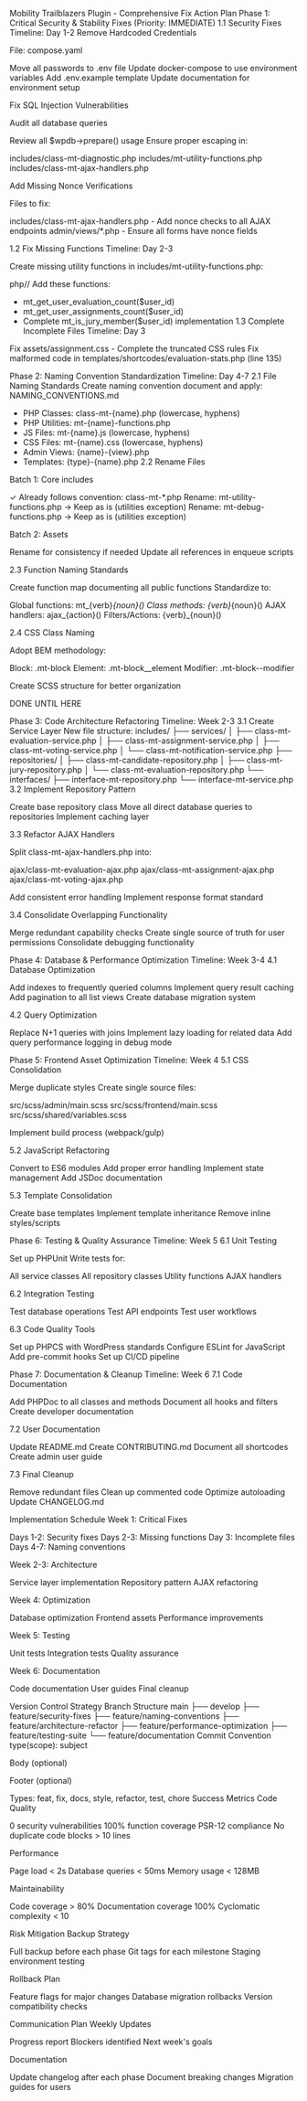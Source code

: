 Mobility Trailblazers Plugin - Comprehensive Fix Action Plan
Phase 1: Critical Security & Stability Fixes (Priority: IMMEDIATE)
1.1 Security Fixes
Timeline: Day 1-2
Remove Hardcoded Credentials

 File: compose.yaml

Move all passwords to .env file
Update docker-compose to use environment variables
Add .env.example template
Update documentation for environment setup



Fix SQL Injection Vulnerabilities

 Audit all database queries

Review all $wpdb->prepare() usage
Ensure proper escaping in:

includes/class-mt-diagnostic.php
includes/mt-utility-functions.php
includes/class-mt-ajax-handlers.php





Add Missing Nonce Verifications

 Files to fix:

includes/class-mt-ajax-handlers.php - Add nonce checks to all AJAX endpoints
admin/views/*.php - Ensure all forms have nonce fields



1.2 Fix Missing Functions
Timeline: Day 2-3

 Create missing utility functions in includes/mt-utility-functions.php:

php// Add these functions:
- mt_get_user_evaluation_count($user_id)
- mt_get_user_assignments_count($user_id)
- Complete mt_is_jury_member($user_id) implementation
1.3 Complete Incomplete Files
Timeline: Day 3

 Fix assets/assignment.css - Complete the truncated CSS rules
 Fix malformed code in templates/shortcodes/evaluation-stats.php (line 135)


Phase 2: Naming Convention Standardization
Timeline: Day 4-7
2.1 File Naming Standards
Create naming convention document and apply:
NAMING_CONVENTIONS.md
- PHP Classes: class-mt-{name}.php (lowercase, hyphens)
- PHP Utilities: mt-{name}-functions.php
- JS Files: mt-{name}.js (lowercase, hyphens)
- CSS Files: mt-{name}.css (lowercase, hyphens)
- Admin Views: {name}-{view}.php
- Templates: {type}-{name}.php
2.2 Rename Files

 Batch 1: Core includes

✓ Already follows convention: class-mt-*.php
Rename: mt-utility-functions.php → Keep as is (utilities exception)
Rename: mt-debug-functions.php → Keep as is (utilities exception)


 Batch 2: Assets

Rename for consistency if needed
Update all references in enqueue scripts



2.3 Function Naming Standards

 Create function map documenting all public functions
 Standardize to:

Global functions: mt_{verb}_{noun}()
Class methods: {verb}_{noun}()
AJAX handlers: ajax_{action}()
Filters/Actions: {verb}_{noun}()



2.4 CSS Class Naming

 Adopt BEM methodology:

Block: .mt-block
Element: .mt-block__element
Modifier: .mt-block--modifier


 Create SCSS structure for better organization

DONE UNTIL HERE


Phase 3: Code Architecture Refactoring
Timeline: Week 2-3
3.1 Create Service Layer
New file structure:
includes/
├── services/
│   ├── class-mt-evaluation-service.php
│   ├── class-mt-assignment-service.php
│   ├── class-mt-voting-service.php
│   └── class-mt-notification-service.php
├── repositories/
│   ├── class-mt-candidate-repository.php
│   ├── class-mt-jury-repository.php
│   └── class-mt-evaluation-repository.php
└── interfaces/
    ├── interface-mt-repository.php
    └── interface-mt-service.php
3.2 Implement Repository Pattern

 Create base repository class
 Move all direct database queries to repositories
 Implement caching layer

3.3 Refactor AJAX Handlers

 Split class-mt-ajax-handlers.php into:

ajax/class-mt-evaluation-ajax.php
ajax/class-mt-assignment-ajax.php
ajax/class-mt-voting-ajax.php


 Add consistent error handling
 Implement response format standard

3.4 Consolidate Overlapping Functionality

 Merge redundant capability checks
 Create single source of truth for user permissions
 Consolidate debugging functionality

Phase 4: Database & Performance Optimization
Timeline: Week 3-4
4.1 Database Optimization

 Add indexes to frequently queried columns
 Implement query result caching
 Add pagination to all list views
 Create database migration system

4.2 Query Optimization

 Replace N+1 queries with joins
 Implement lazy loading for related data
 Add query performance logging in debug mode

Phase 5: Frontend Asset Optimization
Timeline: Week 4
5.1 CSS Consolidation

 Merge duplicate styles
 Create single source files:

src/scss/admin/main.scss
src/scss/frontend/main.scss
src/scss/shared/variables.scss


 Implement build process (webpack/gulp)

5.2 JavaScript Refactoring

 Convert to ES6 modules
 Add proper error handling
 Implement state management
 Add JSDoc documentation

5.3 Template Consolidation

 Create base templates
 Implement template inheritance
 Remove inline styles/scripts

Phase 6: Testing & Quality Assurance
Timeline: Week 5
6.1 Unit Testing

 Set up PHPUnit
 Write tests for:

All service classes
All repository classes
Utility functions
AJAX handlers



6.2 Integration Testing

 Test database operations
 Test API endpoints
 Test user workflows

6.3 Code Quality Tools

 Set up PHPCS with WordPress standards
 Configure ESLint for JavaScript
 Add pre-commit hooks
 Set up CI/CD pipeline

Phase 7: Documentation & Cleanup
Timeline: Week 6
7.1 Code Documentation

 Add PHPDoc to all classes and methods
 Document all hooks and filters
 Create developer documentation

7.2 User Documentation

 Update README.md
 Create CONTRIBUTING.md
 Document all shortcodes
 Create admin user guide

7.3 Final Cleanup

 Remove redundant files
 Clean up commented code
 Optimize autoloading
 Update CHANGELOG.md

Implementation Schedule
Week 1: Critical Fixes

Days 1-2: Security fixes
Days 2-3: Missing functions
Day 3: Incomplete files
Days 4-7: Naming conventions

Week 2-3: Architecture

Service layer implementation
Repository pattern
AJAX refactoring

Week 4: Optimization

Database optimization
Frontend assets
Performance improvements

Week 5: Testing

Unit tests
Integration tests
Quality assurance

Week 6: Documentation

Code documentation
User guides
Final cleanup

Version Control Strategy
Branch Structure
main
├── develop
├── feature/security-fixes
├── feature/naming-conventions
├── feature/architecture-refactor
├── feature/performance-optimization
├── feature/testing-suite
└── feature/documentation
Commit Convention
type(scope): subject

Body (optional)

Footer (optional)

Types: feat, fix, docs, style, refactor, test, chore
Success Metrics
Code Quality

 0 security vulnerabilities
 100% function coverage
 PSR-12 compliance
 No duplicate code blocks > 10 lines

Performance

 Page load < 2s
 Database queries < 50ms
 Memory usage < 128MB

Maintainability

 Code coverage > 80%
 Documentation coverage 100%
 Cyclomatic complexity < 10

Risk Mitigation
Backup Strategy

 Full backup before each phase
 Git tags for each milestone
 Staging environment testing

Rollback Plan

 Feature flags for major changes
 Database migration rollbacks
 Version compatibility checks

Communication Plan
Weekly Updates

Progress report
Blockers identified
Next week's goals

Documentation

Update changelog after each phase
Document breaking changes
Migration guides for users